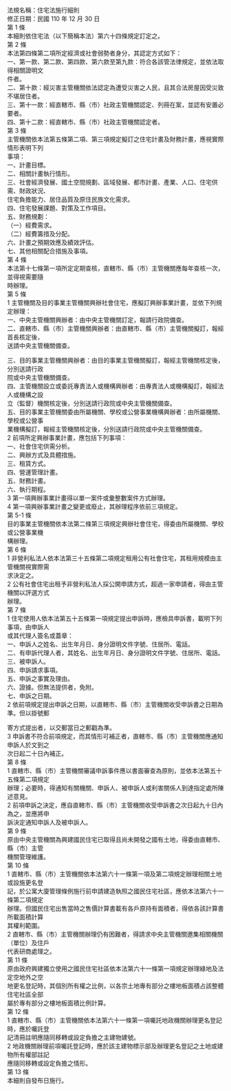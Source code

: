 法規名稱：住宅法施行細則  
修正日期：民國 110 年 12 月 30 日  
第 1 條  
本細則依住宅法（以下簡稱本法）第六十四條規定訂定之。  
第 2 條  
本法第四條第二項所定經濟或社會弱勢者身分，其認定方式如下：  
一、第一款、第二款、第四款、第六款至第九款：符合各該管法律規定，並依法取得相關證明文  
件者。  
二、第十款：經災害主管機關依法認定為遭受災害之人民，且其合法房屋因受災致不堪居住者。  
三、第十一款：經直轄市、縣（市）社政主管機關認定、列冊在案，並認有安置必要者。  
四、第十二款：經直轄市、縣（市）社政主管機關認定者。  
第 3 條  
主管機關依本法第五條第二項、第三項規定擬訂之住宅計畫及財務計畫，應視實際情形表明下列  
事項：  
一、計畫目標。  
二、相關計畫執行情形。  
三、社會經濟發展、國土空間規劃、區域發展、都市計畫、產業、人口、住宅供需、財政狀況、  
住宅負擔能力、居住品質及原住民族文化需求。  
四、住宅發展課題、對策及工作項目。  
五、財務規劃：  
（一）經費需求。  
（二）經費籌措及分配。  
六、計畫之預期效應及績效評估。  
七、其他相關配合措施及事項。  
第 4 條  
本法第十七條第一項所定定期查核，直轄市、縣（市）主管機關應每年查核一次，並得視需要隨  
時辦理。  
第 5 條  
1 主管機關及目的事業主管機關興辦社會住宅，應擬訂興辦事業計畫，並依下列規定辦理：  
一、中央主管機關興辦者：由中央主管機關訂定，報請行政院備查。  
二、直轄市、縣（市）主管機關興辦者：由直轄市、縣（市）主管機關擬訂，報經首長核定後，  
送請中央主管機關備查。  


三、目的事業主管機關興辦者：由目的事業主管機關擬訂，報經主管機關核定後，分別送請行政  
院或中央主管機關備查。  
四、主管機關設立或委託專責法人或機構興辦者：由專責法人或機構擬訂，報經法人或機構之設  
立（監督）機關核定後，分別送請行政院或中央主管機關備查。  
五、目的事業主管機關委由所屬機關、學校或公營事業機構興辦者：由所屬機關、學校或公營事  
業機構擬訂，報經主管機關核定後，分別送請行政院或中央主管機關備查。  
2 前項所定興辦事業計畫，應包括下列事項：  
一、社會住宅供需分析。  
二、興辦方式及具體措施。  
三、租賃方式。  
四、營運管理計畫。  
五、財務計畫。  
六、執行期程。  
3 第一項興辦事業計畫得以單一案件或彙整數案件方式辦理。  
4 第一項興辦事業計畫之變更或廢止，其辦理程序依前三項規定。  
第 5-1 條  
目的事業主管機關依本法第二條第三項規定興辦社會住宅，得委由所屬機關、學校或公營事業機  
構辦理。  
第 6 條  
1 非營利私法人依本法第三十五條第二項規定租用公有社會住宅，其租用規模由主管機關視實際需  
求決定之。  
2 公有社會住宅出租予非營利私法人採公開申請方式，超過一家申請者，得由主管機關以評選方式  
辦理。  
第 7 條  
1 住宅使用人依本法第五十五條第一項規定提出申訴時，應檢具申訴書，載明下列事項，由申訴人  
或其代理人簽名或蓋章：  
一、申訴人之姓名、出生年月日、身分證明文件字號、住居所、電話。  
二、有申訴代理人者，其姓名、出生年月日、身分證明文件字號、住居所、電話。  
三、被申訴人。  
四、申訴請求事項。  
五、申訴之事實及理由。  
六、證據。但無法提供者，免附。  
七、申訴之日期。  
2 依前項規定提出申訴之日期，以直轄市、縣（市）主管機關收受申訴書之日期為準。但以掛號郵  


寄方式提出者，以交郵當日之郵戳為準。  
3 申訴書不符合前項規定，而其情形可補正者，直轄市、縣（市）主管機關應通知申訴人於文到之  
次日起二十日內補正。  
第 8 條  
1 直轄市、縣（市）主管機關審議申訴事件應以書面審查為原則，並依本法第五十五條第二項規定  
辦理；必要時，得通知有關機關、申訴人、被申訴人或利害關係人到達指定處所陳述意見。  
2 前項申訴之決定，應自直轄市、縣（市）主管機關收受申訴書之次日起九十日內為之，並應將申  
訴決定通知申訴人及被申訴人。  
第 9 條  
原由中央主管機關為興建國民住宅已取得且尚未開發之國有土地，得委由直轄市、縣（市）主管  
機關管理維護。  
第 10 條  
1 直轄市、縣（市）主管機關依本法第六十一條第一項及第二項規定辦理相關土地或設施更名登  
記，於公寓大廈管理條例施行前申請建造執照之國民住宅社區，應依本法第六十一條第二項規定  
辦理。但國民住宅出售當時之售價計算書載有各戶原持有面積者，得依各該計算書所載面積計算  
其權利範圍。  
2 直轄市、縣（市）主管機關辦理仍有困難者，得請求中央主管機關邀集相關機關（單位）及住戶  
代表研商處理之。  
第 11 條  
原由政府興建獨立使用之國民住宅社區依本法第六十一條第一項規定辦理綠地及法定空地外之空  
地更名登記時，其個別所有權之比例，以各宗土地專有部分之樓地板面積占該整體住宅社區全部  
屬於專有部分之樓地板面積比例計算。  
第 12 條  
1 直轄市、縣（市）主管機關依本法第六十一條第一項囑託地政機關辦理更名登記時，應於囑託登  
記清冊註明應隨同移轉或設定負擔之主建物建號。  
2 地政機關辦理前項囑託登記時，應於該主建物標示部及辦理更名登記之土地或建物所有權部註記  
應隨同移轉或設定負擔之情形。  
第 13 條  
本細則自發布日施行。  


